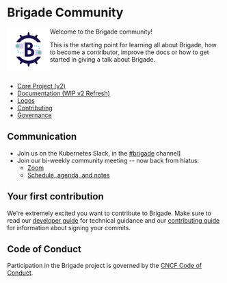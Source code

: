 # Brigade Community

<img width="100" align="left" src="art/images/icon-brigade.png">

Welcome to the Brigade community!

This is the starting point for learning all about Brigade, how to become a
contributor, improve the docs or how to get started in giving a talk about
Brigade.

<br clear="left"/>

* [Core Project (v2)][repo]
* [Documentation (WIP v2 Refresh)][docs]
* [Logos](art)
* [Contributing](contributing.md)
* [Governance](governance.md)

## Communication

- Join us on the Kubernetes Slack, in the [#brigade][slack] channel]
- Join our bi-weekly community meeting -- now back from hiatus:
    - [Zoom][zoom]
    - [Schedule, agenda, and notes][meeting]

## Your first contribution

We're extremely excited you want to contribute to Brigade. Make sure to read our
[developer guide][dev-guide] for technical guidance and our
[contributing guide](contributing.md) for information about signing your
commits.

## Code of Conduct

Participation in the Brigade project is governed by the
[CNCF Code of Conduct][conduct].

[repo]: https://github.com/brigadecore/brigade/tree/v2
[docs]: https://v2--brigade-docs.netlify.app/
[slack]: https://kubernetes.slack.com/messages/C87MF1RFD/
[zoom]: https://us02web.zoom.us/j/8846897113
[meeting]: https://hackmd.io/KyyZMHyzSzGEiQY0ZHPqgw?view
[dev-guide]: https://v2--brigade-docs.netlify.app/topics/developers/
[conduct]: https://github.com/cncf/foundation/blob/master/code-of-conduct.md
